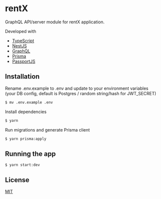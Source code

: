 # rentX

GraphQL API/server module for rentX application.

Developed with

- [TypeScript](https://www.typescriptlang.org/)
- [NestJS](https://nestjs.com/)
- [GraphQL](https://graphql.org/)
- [Prisma](https://www.prisma.io/)
- [PassportJS](http://www.passportjs.org/)

## Installation

Rename .env.example to .env and update to your environment variables (your DB config, default is Postgres / random string/hash for JWT_SECRET)
```bash
$ mv .env.example .env
```

Install dependencies
```bash
$ yarn
```

Run migrations and generate Prisma client
```bash
$ yarn prisma:apply
```

## Running the app

```
$ yarn start:dev
```

## License
[MIT](LICENSE)
